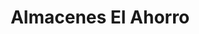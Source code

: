 ---
title: "Almacenes El Ahorro"
url: /quito/almacenes-el-ahorro-avenida-de-la-prensa/
shop: general
---